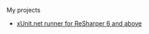 My projects

* [xUnit.net runner for ReSharper 6 and above](http://hazzik.github.com/ReSharper.XUnitTestRunner/)